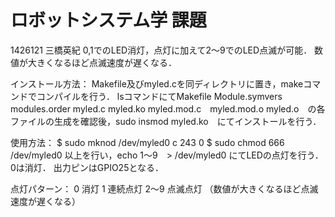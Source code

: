 # ロボットシステム学 課題 
1426121 三橋英紀
0,1でのLED消灯，点灯に加えて2～9でのLED点滅が可能．
数値が大きくなるほど点滅速度が遅くなる．

インストール方法：
Makefile及びmyled.cを同ディレクトリに置き，makeコマンドでコンパイルを行う．
lsコマンドにてMakefile  Module.symvers  modules.order  myled.c  myled.ko  myled.mod.c　myled.mod.o  myled.o　の各ファイルの生成を確認後，sudo insmod myled.ko　にてインストールを行う．

使用方法：
$ sudo mknod /dev/myled0 c 243 0
$ sudo chmod 666 /dev/myled0
以上を行い，echo 1～9　> /dev/myled0 にてLEDの点灯を行う．0は消灯．
出力ピンはGPIO25となる．

点灯パターン：
0 消灯
1 連続点灯
2～9 点滅点灯 （数値が大きくなるほど点滅速度が遅くなる）
